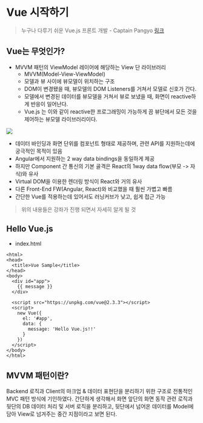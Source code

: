 # Vue 시작하기

> 누구나 다루기 쉬운 Vue.js 프론트 개발 - Captain Pangyo [링크](https://www.inflearn.com/course/vue-pwa-vue-js-%EA%B8%B0%EB%B3%B8/)

## Vue는 무엇인가?

* MVVM 패턴의 ViewModel 레이어에 해당하는 View 단 라이브러리
  * MVVM(Model-View-ViewModel)
  * 모델과 뷰 사이에 뷰모델이 위치하는 구조
  * DOM이 변경됐을 때, 뷰모델의 DOM Listeners를 거쳐서 모델로 신호가 간다.
  * 모델에서 변경된 데이터를 뷰모델을 거쳐서 뷰로 보냈을 때, 화면이 reactive하게 반응이 일어난다.
  * Vue.js 는 이와 같이 reactive한 프로그래밍이 가능하게 끔 뷰단에서 모든 것을 제어하는 뷰모델 라이브러리이다.

![](https://github.com/namjunemy/TIL/blob/master/Vue/img/01.PNG?raw=true)



* 데이터 바인딩과 화면 단위를 컴포넌트 형태로 제공하며, 관련 API를 지원하는데에 궁극적인 목적이 있음
* Angular에서 지원하는 2 way data bindings을 동일하게 제공
* 하지만 Component 간 통신의 기본 골격은 React의 1way data flow(부모 -> 자식)와 유사
* Virtual DOM을 이용한 렌더링 방식이 React와 거의 유사
* 다른 Front-End FW(Angular, React)와 비교했을 때 훨씬 가볍고 빠름
* 간단한 Vue를 적용하는데 있어서도 러닝커브가 낮고, 쉽게 접근 가능

> 위의 내용들은 강좌가 진행 되면서 자세히 알게 될 것

## Hello Vue.js

* index.html

```vue
<html>
<head>
  <title>Vue Sample</title>
</head>
<body>
  <div id="app">
    {{ message }}
  </div>

  <script src="https://unpkg.com/vue@2.3.3"></script>
  <script>
    new Vue({
      el: '#app',
      data: {
        message: 'Hello Vue.js!!'
      }
    })
  </script>
</body>
</html>
```

## MVVM 패턴이란?

Backend 로직과 Client의 마크업 & 데이터 표현단을 분리하기 위한 구조로 전통적인 MVC 패턴 방식에 기인하였다. 간단하게 생각해서 화면 앞단의 화면 동작 관련 로직과 뒷단의 DB 데이터 처리 및 서버 로직을 분리하고, 뒷단에서 넘어온 데이터를 Model에 담아 View로 넘겨주는 중간 지점이라고 보면 된다.